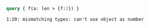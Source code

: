 ```graphql
query { f(a: len > {f:2}) }
```

```
1:20: mismatching types: can't use object as number
```